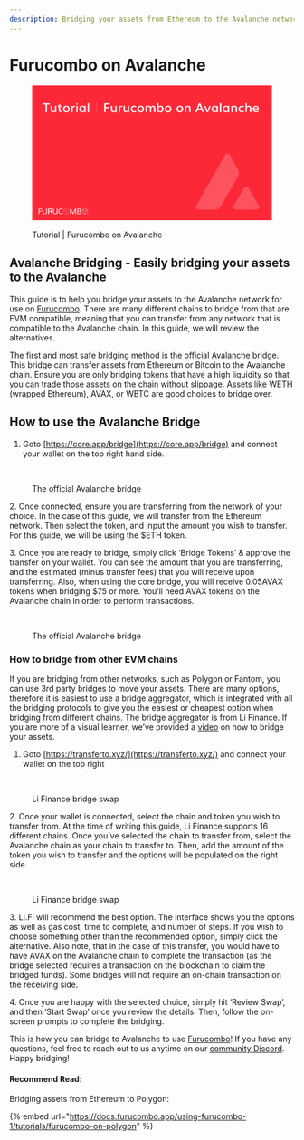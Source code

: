 ```yaml
---
description: Bridging your assets from Ethereum to the Avalanche network!
---
```


# Furucombo on Avalanche

<figure><img src="../../.gitbook/assets/Tutorial Avalanche.png" alt=""><figcaption><p>Tutorial | Furucombo on Avalanche</p></figcaption></figure>

## Avalanche Bridging - Easily bridging your assets to the Avalanche <a href="#478d" id="478d"></a>

This guide is to help you bridge your assets to the Avalanche network for use on [Furucombo](https://furucombo.app/). There are many different chains to bridge from that are EVM compatible, meaning that you can transfer from any network that is compatible to the Avalanche chain. In this guide, we will review the alternatives.

The first and most safe bridging method is [the official Avalanche bridge](https://core.app/bridge). This bridge can transfer assets from Ethereum or Bitcoin to the Avalanche chain. Ensure you are only bridging tokens that have a high liquidity so that you can trade those assets on the chain without slippage. Assets like WETH (wrapped Ethereum), AVAX, or WBTC are good choices to bridge over.

## How to use the Avalanche Bridge <a href="#3904" id="3904"></a>

1. Goto [https://core.app/bridge](https://core.app/bridge) and connect your wallet on the top right hand side.

<figure><img src="https://lh5.googleusercontent.com/-Q6-b0F_I4-3ijaKdIxocySFoqX8_FWIQd5_fTPuFC-fJF-TzDg1Zya4fDDcQOliEsMdxNvs68GZTYEefVBLjc6pEiy4Pygmk5Q4hGHbK3K5TFM4Ubh9iMy_RLk_1P0fiftaVpXLo-QY4-lT2Kiibcd4f-YxctepWiHH-ytCRnS5w1VdaD0nge2VjocHVw" alt=""><figcaption><p>The official Avalanche bridge</p></figcaption></figure>

2\. Once connected, ensure you are transferring from the network of your choice. In the case of this guide, we will transfer from the Ethereum network. Then select the token, and input the amount you wish to transfer. For this guide, we will be using the $ETH token.&#x20;

3\. Once you are ready to bridge, simply click ‘Bridge Tokens’ & approve the transfer on your wallet. You can see the amount that you are transferring, and the estimated (minus transfer fees) that you will receive upon transferring. Also, when using the core bridge, you will receive 0.05AVAX tokens when bridging $75 or more. You’ll need AVAX tokens on the Avalanche chain in order to perform transactions.

<figure><img src="https://lh6.googleusercontent.com/gReD7Poazixn53J-5AeqWn7Qb_4IRTJUU7JurRnrvPgKwcRkntWEe1hkdR5aQ1USYIjsEucmTFGdv39wifP5xWi4tMg2Uez7nLSsHOzlyT56vf5SDxyQVAQjbUR5xC6RXv99WBzP3iV3W-3_QGV6oIi3UDr_EmdpN7IpT8Qx6q5OKRsRmG4BRy4MMjsKAQ" alt=""><figcaption><p>The official Avalanche bridge</p></figcaption></figure>

### How to bridge from other EVM chains

If you are bridging from other networks, such as Polygon or Fantom, you can use 3rd party bridges to move your assets. There are many options, therefore it is easiest to use a bridge aggregator, which is integrated with all the bridging protocols to give you the easiest or cheapest option when bridging from different chains. The bridge aggregator is from Li Finance. If you are more of a visual learner, we’ve provided a [video](https://youtu.be/2USq6stQ6to) on how to bridge your assets.

1. Goto [https://transferto.xyz/](https://transferto.xyz/) and connect your wallet on the top right

<figure><img src="https://lh3.googleusercontent.com/gCQ2Xeq4f5O-9rxsg7FIdVFz9fF4sPSbqyvwOS2j61AoXuE0-kpmVV-Ruro5xwScRbNC2dQG9-JsAqQDXYwIiydfC8VzTxwdgj4Ij33oqfPISCx-gcQ_pzih_R_HXtwRypHBdi-e3DN1qH_dgn0WlWPrlJGP-QCl2dxKCOuWyzYbigLc9G20_I9ycSitig" alt=""><figcaption><p>Li Finance bridge swap</p></figcaption></figure>

2\. Once your wallet is connected, select the chain and token you wish to transfer from. At the time of writing this guide, Li Finance supports 16 different chains. Once you’ve selected the chain to transfer from, select the Avalanche chain as your chain to transfer to. Then, add the amount of the token you wish to transfer and the options will be populated on the right side.

<figure><img src="https://lh3.googleusercontent.com/aKP0TWZiFkLWi29acxwecLWp9pdv1vIbX7K8MpQDfG8jgOV2XBIrGEU9P6g1zmPCEEKi4lfXGjyYsDm7Sg1rWXz5TGFFcp06PxreVWNgrvMvcciuNHBvnLXX2PxGIztgp8Daz9376isVdTpA8dx6QtVNdTZ3OCrHw5Aeu2pwt3rtuOGLL6rUE2raIl_-Ug" alt=""><figcaption><p>Li Finance bridge swap</p></figcaption></figure>

3\. Li.Fi will recommend the best option. The interface shows you the options as well as gas cost, time to complete, and number of steps. If you wish to choose something other than the recommended option, simply click the alternative. Also note, that in the case of this transfer, you would have to have AVAX on the Avalanche chain to complete the transaction (as the bridge selected requires a transaction on the blockchain to claim the bridged funds). Some bridges will not require an on-chain transaction on the receiving side.

4\. Once you are happy with the selected choice, simply hit ‘Review Swap’, and then ‘Start Swap’ once you review the details. Then, follow the on-screen prompts to complete the bridging.

This is how you can bridge to Avalanche to use [Furucombo](https://furucombo.app/)! If you have any questions, feel free to reach out to us anytime on our [community Discord](https://go.furucombo.app/Discord). Happy bridging!

#### Recommend Read:

Bridging assets from Ethereum to Polygon:

{% embed url="https://docs.furucombo.app/using-furucombo-1/tutorials/furucombo-on-polygon" %}
